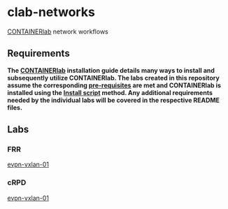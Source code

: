 # clab-networks

[CONTAINERlab](https://containerlab.dev/) network workflows

## Requirements

**The [CONTAINERlab](https://containerlab.dev/install/) installation guide details many ways to install and subsequently utilize CONTAINERlab. The labs created in this repository assume the corresponding [pre-requisites](https://containerlab.dev/install/#pre-requisites) are met and CONTAINERlab is installed using the [Install script](https://containerlab.dev/install/#install-script) method. Any additional requirements needed by the individual labs will be covered in the respective README files.**

## Labs

### FRR

[evpn-vxlan-01](labs/frr/evpn-vxlan-01/README.md)

### cRPD

[evpn-vxlan-01](labs/crpd/evpn-vxlan-01/README.md)
